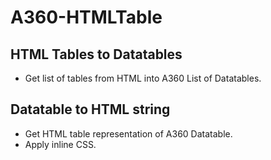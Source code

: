 # A360-HTMLTable
## HTML Tables to Datatables
- Get list of tables from HTML into A360 List of Datatables.

## Datatable to HTML string
- Get HTML table representation of A360 Datatable.
- Apply inline CSS.
